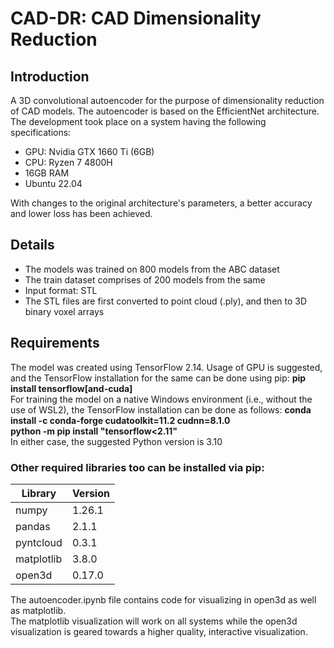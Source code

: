 # CAD-DR: CAD Dimensionality Reduction

## Introduction
A 3D convolutional autoencoder for the purpose of dimensionality reduction of CAD models. The autoencoder is based on the EfficientNet architecture. The development took place on a system having the following specifications:

- GPU: Nvidia GTX 1660 Ti (6GB)
- CPU: Ryzen 7 4800H
- 16GB RAM
- Ubuntu 22.04

With changes to the original architecture's parameters, a better accuracy and lower loss has been achieved.

## Details
- The models was trained on 800 models from the ABC dataset
- The train dataset comprises of 200 models from the same
- Input format: STL
- The STL files are first converted to point cloud (.ply), and then to 3D binary voxel arrays

## Requirements
The model was created using TensorFlow 2.14. Usage of GPU is suggested, and the TensorFlow installation for the same can be done using pip: 
**pip install tensorflow\[and-cuda\]**  
For training the model on a native Windows environment (i.e., without the use of WSL2), the TensorFlow installation can be done as follows:
**conda install -c conda-forge cudatoolkit=11.2 cudnn=8.1.0**  
**python -m pip install "tensorflow<2.11"**  
In either case, the suggested Python version is 3.10

### Other required libraries too can be installed via pip:
| Library | Version |
|---------|---------|
| numpy | 1.26.1 |
| pandas | 2.1.1 |
| pyntcloud | 0.3.1 |
| matplotlib | 3.8.0 |
| open3d | 0.17.0 |

The autoencoder.ipynb file contains code for visualizing in open3d as well as matplotlib.  
The matplotlib visualization will work on all systems while the open3d visualization is geared towards a higher quality, interactive visualization.  
